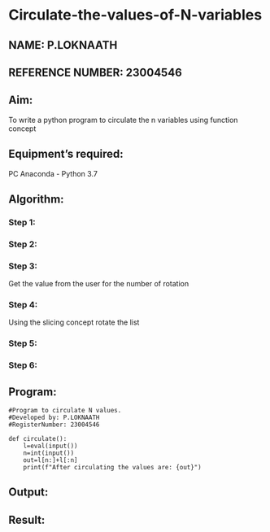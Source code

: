 # Circulate-the-values-of-N-variables
## NAME: P.LOKNAATH
## REFERENCE NUMBER: 23004546
## Aim:
To write a python program to circulate the n variables using function concept
## Equipment’s required:
PC
Anaconda - Python 3.7
## Algorithm: 
### Step 1: 
### Step 2: 
### Step 3: 
Get the value from the user for the number of rotation
### Step 4: 
Using the slicing concept rotate the list

### Step 5: 
### Step 6: 
## Program:
```
#Program to circulate N values.
#Developed by: P.LOKNAATH
#RegisterNumber: 23004546

def circulate():
    l=eval(input())
    n=int(input())
    out=l[n:]+l[:n]
    print(f"After circulating the values are: {out}")
```
## Output:
## Result:


